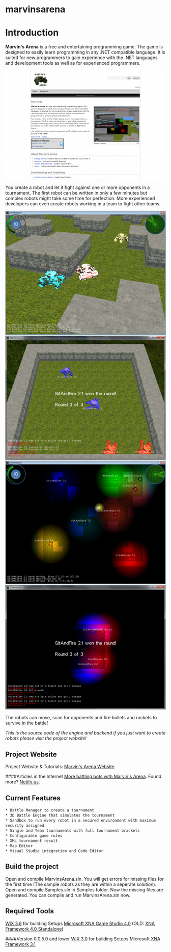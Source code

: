 # marvinsarena
Introduction
============
**Marvin's Arena** is a free and entertaining programming game. The game is designed to easily learn programming in any .NET compatible language. It is suited for new programmers to gain experience with the .NET languages and development tools as well as for experienced programmers.

![ma](https://github.com/spech66/marvinsarena/blob/master/_Sceenshots/marvinsarena_201112.png)

You create a robot and let it fight against one or more opponents in a tournament. The first robot can be written in only a few minutes but complex robots might take some time for perfection. More experienced developers can even create robots working in a team to fight other teams.

![3d](https://github.com/spech66/marvinsarena/blob/master/_Sceenshots/3D_001.png)
![3d](https://github.com/spech66/marvinsarena/blob/master/_Sceenshots/3D_002.png)
![2d](https://github.com/spech66/marvinsarena/blob/master/_Sceenshots/2D_001.png)
![2d](https://github.com/spech66/marvinsarena/blob/master/_Sceenshots/2D_002.png)

The robots can move, scan for opponents and fire bullets and rockets to survive in the battle!

*This is the source code of the engine and backend if you just want to create robots please visit the project website!*

Project Website
------------
Project Website & Tutorials: [Marvin's Arena Website](http://www.spech.de/project/marvins-arena).

####Articles in the Internet
[More battling bots with Marvin's Arena](http://channel9.msdn.com/coding4fun/blog/More-battling-bots-with-Marvins-Arena).
Found more? [Notify us](http://www.codeplex.com/site/users/view/SPech).

Current Features
------------
    * Battle Manager to create a tournament 
    * 3D Battle Engine that simulates the tournament 
    * Sandbox to run every robot in a secured environment with maximum security assigned 
    * Single and Team tournaments with full tournament brackets 
    * Configurable game rules 
    * XML tournament result 
    * Map Editor 
    * Visual Studio integration and Code Editor 

Build the project
------------
Open and compile MarvinsArena.sln.
You will get errors for missing files for the first time (The sample robots as they are within a seperate solution).
Open and compile Samples.sln in Samples folder.
Now the missing files are generated.
You can compile and run MarvinsArena.sln now.

Required Tools
------------
[WiX 3.6](http://wix.codeplex.com/) for building Setups
[Microsoft XNA Game Studio 4.0](http://www.microsoft.com/en-us/download/details.aspx?id=23714)
(OLD: [XNA Framework 4.0 Standalone](http://create.msdn.com/en-us/resources/downloads))

####Version 0.0.5.0 and lower
[WiX 3.0](http://wix.codeplex.com/) for building Setups
Microsoft [XNA Framework 3.1](http://creators.xna.com/en-US/)
